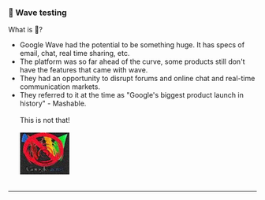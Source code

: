 ### 👋 Wave testing

What is 🌊?

- Google Wave had the potential to be something huge. It has specs of email, chat, real time sharing, etc.
- The platform was so far ahead of the curve, some products still don't have the features that came with wave.
- They had an opportunity to disrupt forums and online chat and real-time communication markets.
- They referred to it at the time as "Google's biggest product launch in history" - Mashable.
<br><br>
This is not that!
<br><br>
![Not Wave](assets/not-wave.jpg)
<br><br>
---
